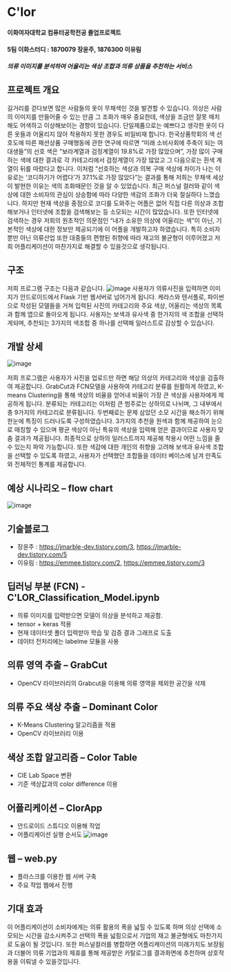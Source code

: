 # C'lor
#### 이화여자대학교 컴퓨터공학전공 졸업프로젝트
#### 5팀 이화스터디 : 1870079 장윤주, 1876300 이유림
___의류 이미지를 분석하여 어울리는 색상 조합과 의류 상품을 추천하는 서비스___

## 프로젝트 개요
길거리를 걷다보면 많은 사람들의 옷이 무채색인 것을 발견할 수 있습니다.  의상은 사람의 이미지를 만들어줄 수 있는 만큼 그 조화가 매우 중요한데, 색상을 조금만 잘못 매치해도 어색하고 이상해보이는 경향이 있습니다. 단일제품으로는 예쁘다고 생각한 옷이 다른 옷들과 어울리지 않아 착용하지 못한 경우도 비일비재 합니다. 한국상품학회의 색 선호도에 따른 패션상품 구매행동에 관한 연구에 따르면 “미래 소비사회에 주축이 되는 여대생들”의 선호 색은 “보라계열과 검정계열이 19.8%로 가장 많았으며”, 가장 많이 구매하는 색에 대한 결과로 각 카테고리에서 검정계열이 가장 많았고  그 다음으로는 흰색 계열이 뒤를 따랐다고 합니다.  이처럼 “선호하는 색상과 의복 구매 색상에 차이가 나는 이유로는 ‘코디하기가 어렵다’가 37.1%로 가장 많았다”는 결과를 통해 저희는 무채색 세상이 발현한 이유는 색의 조화때문인 것을 알 수 있었습니다. 최근 퍼스널 컬러와 같이 색상에 대한 소비자의 관심이 상승함에 따라 다양한 색감의 조화가 더욱 절실하다 느꼈습니다.
하지만 현재 색상을 중점으로 코디를 도와주는 어플은 없어 직접 다른 의상과 조합해보거나 인터넷에 조합을 검색해보는 등 소모되는 시간이 많았습니다. 또한 인터넷에 검색하는 경우 저희의 원초적인 의문점인 “내가 소유한 의상에 어울리는 색”이 아닌, 기본적인 색상에 대한 정보만 제공되기에 이 어플을 개발하고자 하였습니다. 특히 소비자 뿐만 아닌 의류산업 또한 대중들의 편향된 취향에 따라 재고의 불균형이 이루어졌고 저희 어플리케이션이 마찬가지로 해결할 수 있을것으로 생각됩니다.

## 구조
저희 프로그램 구조는 다음과 같습니다. 
![image](https://user-images.githubusercontent.com/79851987/142370269-82b5211f-b029-41f4-ab4c-1adc7521d043.png)
사용자가 의류사진을 입력하면 이미지가 안드로이드에서 Flask 기반 웹서버로 넘어가게 됩니다. 케라스와 텐서플로, 파이썬으로 작성된 모델들을 거쳐 입력된 사진의 카테고리와 주요 색상, 어울리는 색상의 목록과 함께 앱으로 돌아오게 됩니다. 사용자는 보색과 유사색 중 한가지의 색 조합을 선택하게되며, 추천되는 3가지의 색조합 중 하나를 선택해 일러스트로 감상할 수 있습니다.
						
## 개발 상세
![image](https://user-images.githubusercontent.com/79851987/142370314-272081d0-9dfa-4338-87b1-e53472eb3bb7.png)

저희 프로그램은 사용자가 사진을 업로드만 하면 해당 의상의 카테고리와 색상을 검출하여 제공합니다. GrabCut과 FCN모델을 사용하여 카테고리 분류를 원활하게 하였고, K-means Clustering을 통해 색상의 비율을 얻어내 비율이 가장 큰 색상을 사용자에게 제공하게 됩니다. 분류되는 카테고리는 이처럼 큰 범주로는 상하의로 나뉘며, 그 내부에서 총 9가지의 카테고리로 분류됩니다. 두번째로는 문제 삼았던 소모 시간을 해소하기 위해 한눈에 특징이 드러나도록 구성하였습니다. 3가지의 추천을 원색과 함께 제공하여 눈으로 매칭할 수 있으며 평균 색상이 아닌 특유의 색상을 입력해 얻은 결과이므로 사용자 맞춤 결과가 제공됩니다. 최종적으로 상하의 일러스트까지 제공해 착용시 어떤 느낌을 줄 수 있는지 파악 가능합니다. 또한 색감에 대한 개인의 취향을 고려해 보색과 유사색 조합을 선택할 수 있도록 하였고, 사용자가 선택했던 조합들을 데이터 베이스에 남겨 만족도와 전체적인 통계를 제공합니다. 	

					
## 예상 시나리오 – flow chart
![image](https://user-images.githubusercontent.com/79851987/142370338-83038c9f-db43-4397-b71c-018088caadee.png)


## 기술블로그
- 장윤주 : https://jmarble-dev.tistory.com/3, https://jmarble-dev.tistory.com/5
- 이유림 : https://emmee.tistory.com/2, https://emmee.tistory.com/3

## 딥러닝 부분 (FCN)   -  C'LOR_Classification_Model.ipynb
- 의류 이미지를 입력받으면 모델이 의상을 분석하고 제공함.
- tensor + keras 적용
- 현재 데이터셋 폴더 입력받아 학습 및 검증 결과 그래프로 도출
- 데이터 전처리에는 labelme 모듈을 사용

## 의류 영역 추출 – GrabCut
-  OpenCV 라이브러리의 Grabcut을 이용해 의류 영역을 제외한 공간을 삭제

## 의류 주요 색상 추출 – Dominant Color
- K-Means Clustering 알고리즘을 적용
- OpenCV 라이브러리 이용

## 색상 조합 알고리즘 – Color Table
- CIE Lab Space 변환
- 기준 색상값과의 color difference 이용

## 어플리케이션 – ClorApp
- 안드로이드 스튜디오 이용해 작업
- 어플리케이션 실행 순서도
 ![image](https://user-images.githubusercontent.com/79851987/142370389-13c45500-4e37-4565-a6e6-2dd9dfed18be.png)

## 웹 – web.py
- 플라스크를 이용한 웹 서버 구축
- 주요 작업 웹에서 진행


## 기대 효과
이 어플리케이션이 소비자에게는 의류 활용의 폭을 넓힐 수 있도록 하며 의상 선택에 소모되는 시간을 감소시켜주고 선택의 폭을 넓힘으로서 기업의 재고 불균형에도 마찬가지로 도움이 될 것입니다. 또한 퍼스널컬러를 병합하면 어플리케이션의 미래가치도 보장됨과 더불어 의류 기업과의 제휴를 통해 제공받은 카탈로그를 결과화면에 추천하며 상호작용을 이뤄낼 수 있을것입니다. 


